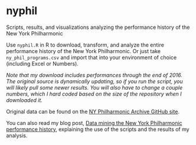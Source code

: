 # nyphil
Scripts, results, and visualizations analyzing the performance history of the New York Philharmonic

Use ```nyphil.R``` in R to download, transform, and analyze the entire performance history of the New York Philharmonic. Or just take ```ny_phil_programs.csv``` and import that into your environment of choice (including Excel or Numbers).

*Note that my download includes performances through the end of 2016. The original source is dynamically updating, so if you run the script, you will likely pull some newer results. You will also have to change a couple numbers, which I hard coded based on the size of the repository when I downloaded it.*

Original data can be found on the [NY Philharmonic Archive GitHub site](https://github.com/nyphilarchive/PerformanceHistory/).

You can also read my blog post, [Data mining the New York Philharmonic performance history](http://pushpullfork.com/2017/01/data-mining-the-new-york-philharmonic-performance-history/), explaining the use of the scripts and the results of my analysis.
